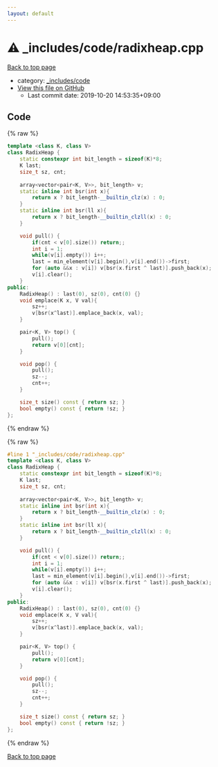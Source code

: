 ```yaml
---
layout: default
---
```


<!-- mathjax config similar to math.stackexchange -->
<script type="text/javascript" async
  src="https://cdnjs.cloudflare.com/ajax/libs/mathjax/2.7.5/MathJax.js?config=TeX-MML-AM_CHTML">
</script>
<script type="text/x-mathjax-config">
  MathJax.Hub.Config({
    TeX: { equationNumbers: { autoNumber: "AMS" }},
    tex2jax: {
      inlineMath: [ ['$','$'] ],
      processEscapes: true
    },
    "HTML-CSS": { matchFontHeight: false },
    displayAlign: "left",
    displayIndent: "2em"
  });
</script>

<script type="text/javascript" src="https://cdnjs.cloudflare.com/ajax/libs/jquery/3.4.1/jquery.min.js"></script>
<script src="https://cdn.jsdelivr.net/npm/jquery-balloon-js@1.1.2/jquery.balloon.min.js" integrity="sha256-ZEYs9VrgAeNuPvs15E39OsyOJaIkXEEt10fzxJ20+2I=" crossorigin="anonymous"></script>
<script type="text/javascript" src="../../../assets/js/copy-button.js"></script>
<link rel="stylesheet" href="../../../assets/css/copy-button.css" />


# :warning: _includes/code/radixheap.cpp

<a href="../../../index.html">Back to top page</a>

* category: <a href="../../../index.html#b46effe2a00fceb0770301fd2a31d561">_includes/code</a>
* <a href="{{ site.github.repository_url }}/blob/master/_includes/code/radixheap.cpp">View this file on GitHub</a>
    - Last commit date: 2019-10-20 14:53:35+09:00




## Code

<a id="unbundled"></a>
{% raw %}
```cpp
template <class K, class V>
class RadixHeap {
    static constexpr int bit_length = sizeof(K)*8;
    K last;
    size_t sz, cnt;
    
    array<vector<pair<K, V>>, bit_length> v;
    static inline int bsr(int x){
        return x ? bit_length-__builtin_clz(x) : 0;
    }
    static inline int bsr(ll x){
        return x ? bit_length-__builtin_clzll(x) : 0;
    }

    void pull() {
        if(cnt < v[0].size()) return;;
        int i = 1;
        while(v[i].empty()) i++;
        last = min_element(v[i].begin(),v[i].end())->first;
        for (auto &&x : v[i]) v[bsr(x.first ^ last)].push_back(x);
        v[i].clear();
    }
public:
    RadixHeap() : last(0), sz(0), cnt(0) {}
    void emplace(K x, V val){
        sz++;
        v[bsr(x^last)].emplace_back(x, val);
    }

    pair<K, V> top() {
        pull();
        return v[0][cnt];
    }

    void pop() {
        pull();
        sz--;
        cnt++;
    }

    size_t size() const { return sz; }
    bool empty() const { return !sz; }
};

```
{% endraw %}

<a id="bundled"></a>
{% raw %}
```cpp
#line 1 "_includes/code/radixheap.cpp"
template <class K, class V>
class RadixHeap {
    static constexpr int bit_length = sizeof(K)*8;
    K last;
    size_t sz, cnt;
    
    array<vector<pair<K, V>>, bit_length> v;
    static inline int bsr(int x){
        return x ? bit_length-__builtin_clz(x) : 0;
    }
    static inline int bsr(ll x){
        return x ? bit_length-__builtin_clzll(x) : 0;
    }

    void pull() {
        if(cnt < v[0].size()) return;;
        int i = 1;
        while(v[i].empty()) i++;
        last = min_element(v[i].begin(),v[i].end())->first;
        for (auto &&x : v[i]) v[bsr(x.first ^ last)].push_back(x);
        v[i].clear();
    }
public:
    RadixHeap() : last(0), sz(0), cnt(0) {}
    void emplace(K x, V val){
        sz++;
        v[bsr(x^last)].emplace_back(x, val);
    }

    pair<K, V> top() {
        pull();
        return v[0][cnt];
    }

    void pop() {
        pull();
        sz--;
        cnt++;
    }

    size_t size() const { return sz; }
    bool empty() const { return !sz; }
};

```
{% endraw %}

<a href="../../../index.html">Back to top page</a>


